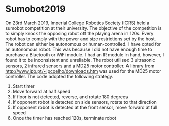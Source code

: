 # Sumobot2019

On 23rd March 2019, Imperial College Robotics Society (ICRS) held a sumobot competition at their university. The objective of the competition is to simply knock the opposing robot off the playing arena in 120s. Every robot has to comply with the power and size restrictions set by the host. The robot can either be autonomous or human-controlled. I have opted for an autonomous robot. This was because I did not have enough time to purchase a Bluetooth or WiFi module. I had an IR module in hand, however, I found it to be inconsistent and unreliable. The robot utilised 3 ultrasonic sensors, 2 infrared sensors and a MD25 motor controller. A library from http://www.ipb.pt/~jpcoelho/downloads.htm was used for the MD25 motor controller. The code adopted the following strategy.

1. Start timer
2. Move forward at half speed
3. If floor is not detected, reverse, and rotate 180 degrees
4. If opponent robot is detected on side sensors, rotate to that direction
5. If opponent robot is detected at the front sensor, move forward at full speed
6. Once the timer has reached 120s, terminate robot
